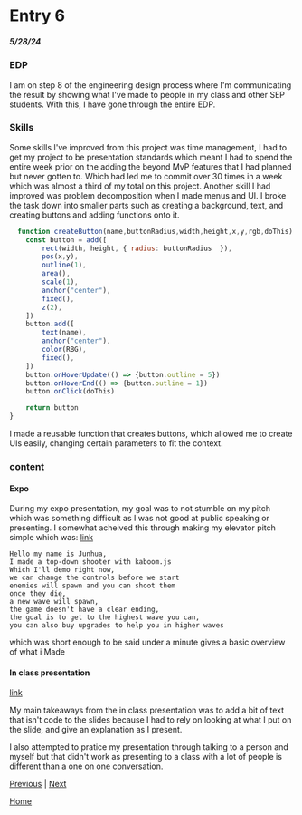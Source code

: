 # Entry 6
##### 5/28/24

### EDP
I am on step 8 of the engineering design process where I'm communicating the result by showing what I've made to people in my class and other SEP students. With this, I have gone through the entire EDP. 

### Skills
Some skills I've improved from this project was time management, I had to get my project to be presentation standards which meant I had to spend the entire week prior on the adding the beyond MvP features that I had planned but never gotten to. Which had led me to commit over 30 times in a week which was almost a third of my total on this project. Another skill I had improved was problem decomposition when I made menus and UI. I broke the task down into smaller parts such as creating a background, text, and creating buttons and adding functions onto it. 
```js
  function createButton(name,buttonRadius,width,height,x,y,rgb,doThis) {
    const button = add([
        rect(width, height, { radius: buttonRadius  }),
        pos(x,y),
        outline(1),
        area(),
        scale(1),
        anchor("center"),
        fixed(),
        z(2),
    ])
    button.add([
        text(name),
        anchor("center"),
        color(RBG),
        fixed(),
    ])
    button.onHoverUpdate(() => {button.outline = 5})
    button.onHoverEnd(() => {button.outline = 1})
    button.onClick(doThis)

    return button
}
```
I made a reusable function that creates buttons, which allowed me to create UIs easily, changing certain parameters to fit the context.

### content
#### Expo 
During my expo presentation, my goal was to not stumble on my pitch which was something difficult as I was not good at public speaking or presenting. I somewhat acheived this through making my elevator pitch simple which was:
[link](https://docs.google.com/document/d/1CTkA5cejtmFIsAXrzmy3vTPbwRi9JOe1MUS77tNvC3s/edit?usp=drive_web&ouid=106478877337369976452)
```
Hello my name is Junhua,
I made a top-down shooter with kaboom.js
Which I'll demo right now,
we can change the controls before we start
enemies will spawn and you can shoot them
once they die,
a new wave will spawn,
the game doesn't have a clear ending,
the goal is to get to the highest wave you can,
you can also buy upgrades to help you in higher waves
```
which was short enough to be said under a minute gives a basic overview of what i Made

#### In class presentation 
[link](https://docs.google.com/presentation/d/1YjBGGBWw0L0pfHdGI_GWlrywG2UYlI3lDZEz4mcNhSw/edit?usp=drive_web&ouid=106478877337369976452)


My main takeaways from the in class presentation was to add a bit of text that isn't code to the slides because I had to rely on looking at what I put on the slide, and give an explanation as I present. 

I also attempted to pratice my presentation through talking to a person and myself but that didn't work as presenting to a class with a lot of people is different than a one on one conversation. 

[Previous](entry05.md) | [Next](entry07.md)

[Home](../README.md)
